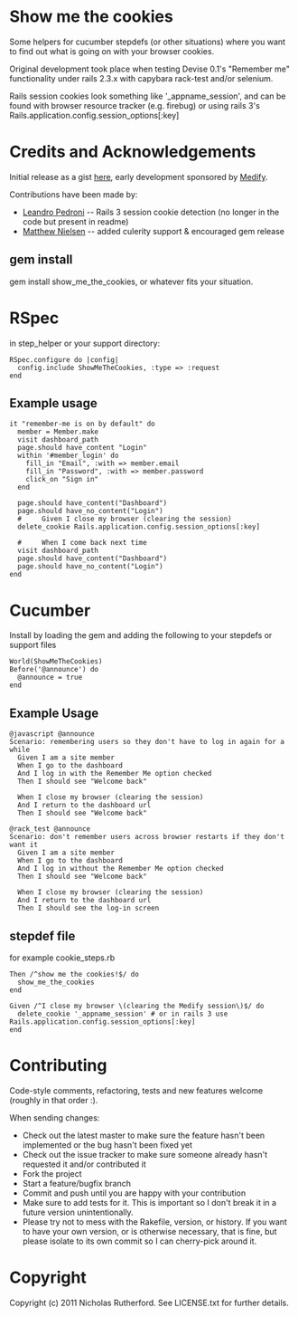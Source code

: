 Show me the cookies
===================

Some helpers for cucumber stepdefs (or other situations) where you want to find out what is going on with your browser cookies.

Original development took place when testing Devise 0.1's "Remember me" functionality under rails 2.3.x with capybara rack-test and/or selenium.

Rails session cookies look something like '\_appname\_session', and can be found with browser resource tracker (e.g. firebug) or using rails 3's Rails.application.config.session_options[:key]

Credits and Acknowledgements
==================================

Initial release as a gist [here](https://gist.github.com/484787), early development sponsored by [Medify](http://www.medify.co.uk).

Contributions have been made by:

  * [Leandro Pedroni](https://github.com/ilpoldo) -- Rails 3 session cookie detection (no longer in the code but present in readme)
  * [Matthew Nielsen](https://github.com/xunker) -- added culerity support & encouraged gem release

gem install
-----------
gem install show\_me\_the\_cookies, or whatever fits your situation.

RSpec
=====

in step_helper or your support directory:

    RSpec.configure do |config|
      config.include ShowMeTheCookies, :type => :request
    end

Example usage
--------------


    it "remember-me is on by default" do
      member = Member.make
      visit dashboard_path
      page.should have_content "Login"
      within '#member_login' do
        fill_in "Email", :with => member.email
        fill_in "Password", :with => member.password
        click_on "Sign in"
      end
  
      page.should have_content("Dashboard")
      page.should have_no_content("Login")
      #     Given I close my browser (clearing the session)
      delete_cookie Rails.application.config.session_options[:key]

      #     When I come back next time
      visit dashboard_path
      page.should have_content("Dashboard")
      page.should have_no_content("Login")
    end


Cucumber
========

Install by loading the gem and adding the following to your stepdefs or support files

    World(ShowMeTheCookies)
    Before('@announce') do
      @announce = true
    end

Example Usage
-------------

    @javascript @announce
    Scenario: remembering users so they don't have to log in again for a while
      Given I am a site member
      When I go to the dashboard
      And I log in with the Remember Me option checked
      Then I should see "Welcome back"
      
      When I close my browser (clearing the session)
      And I return to the dashboard url
      Then I should see "Welcome back"

    @rack_test @announce
    Scenario: don't remember users across browser restarts if they don't want it
      Given I am a site member
      When I go to the dashboard
      And I log in without the Remember Me option checked
      Then I should see "Welcome back"
    
      When I close my browser (clearing the session)
      And I return to the dashboard url
      Then I should see the log-in screen


stepdef file
------------

for example cookie_steps.rb

    Then /^show me the cookies!$/ do
      show_me_the_cookies
    end

    Given /^I close my browser \(clearing the Medify session\)$/ do
      delete_cookie '_appname_session' # or in rails 3 use Rails.application.config.session_options[:key]
    end

Contributing
============

Code-style comments, refactoring, tests and new features welcome (roughly in that order :).

When sending changes:

* Check out the latest master to make sure the feature hasn't been implemented or the bug hasn't been fixed yet
* Check out the issue tracker to make sure someone already hasn't requested it and/or contributed it
* Fork the project
* Start a feature/bugfix branch
* Commit and push until you are happy with your contribution
* Make sure to add tests for it. This is important so I don't break it in a future version unintentionally.
* Please try not to mess with the Rakefile, version, or history. If you want to have your own version, or is otherwise necessary, that is fine, but please isolate to its own commit so I can cherry-pick around it.

Copyright
============
Copyright (c) 2011 Nicholas Rutherford. See LICENSE.txt for
further details.

